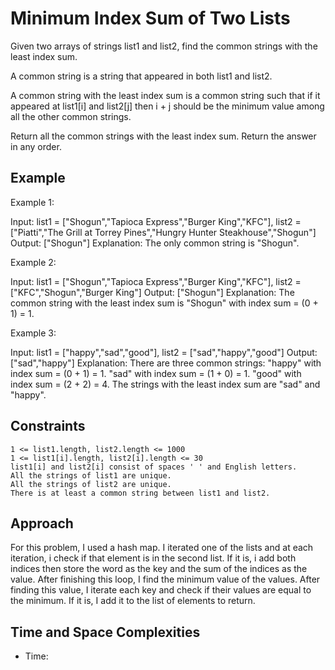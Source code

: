 # Minimum Index Sum of Two Lists

Given two arrays of strings list1 and list2, find the common strings with the least index sum.

A common string is a string that appeared in both list1 and list2.

A common string with the least index sum is a common string such that if it appeared at list1[i] and list2[j] then i + j should be the minimum value among all the other common strings.

Return all the common strings with the least index sum. Return the answer in any order.

## Example

Example 1:

Input: list1 = ["Shogun","Tapioca Express","Burger King","KFC"], list2 = ["Piatti","The Grill at Torrey Pines","Hungry Hunter Steakhouse","Shogun"]
Output: ["Shogun"]
Explanation: The only common string is "Shogun".

Example 2:

Input: list1 = ["Shogun","Tapioca Express","Burger King","KFC"], list2 = ["KFC","Shogun","Burger King"]
Output: ["Shogun"]
Explanation: The common string with the least index sum is "Shogun" with index sum = (0 + 1) = 1.

Example 3:

Input: list1 = ["happy","sad","good"], list2 = ["sad","happy","good"]
Output: ["sad","happy"]
Explanation: There are three common strings:
"happy" with index sum = (0 + 1) = 1.
"sad" with index sum = (1 + 0) = 1.
"good" with index sum = (2 + 2) = 4.
The strings with the least index sum are "sad" and "happy".

## Constraints

    1 <= list1.length, list2.length <= 1000
    1 <= list1[i].length, list2[i].length <= 30
    list1[i] and list2[i] consist of spaces ' ' and English letters.
    All the strings of list1 are unique.
    All the strings of list2 are unique.
    There is at least a common string between list1 and list2.

## Approach
For this problem, I used a hash map. I iterated one of the lists and at each iteration, i check if that element is in the second list. If it is, i add both indices then store the word as the key and the sum of the indices as the value. After finishing this loop, I find the minimum value of the values. After finding this value, I iterate each key and check if their values are equal to the minimum. If it is, I add it to the list of elements to return. 

## Time and Space Complexities
- Time: 